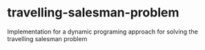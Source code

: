 # travelling-salesman-problem
Implementation for a dynamic programing approach for solving the travelling salesman problem
